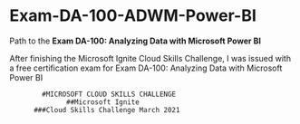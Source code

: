 # Exam-DA-100-ADWM-Power-BI
 Path to the **Exam DA-100: Analyzing Data with Microsoft Power BI**

[Journey to Microsoft Certified Data Analyst Associate]: https://github.com/nmbazima/Exam-DA-100-ADWM-Power-BI/blob/main/assets/Microsoft-Data-Analyst-Associate.PNG

After finishing the Microsoft Ignite Cloud Skills Challenge, I was issued with a free certification exam for Exam DA-100: Analyzing Data with Microsoft Power BI

            #MICROSOFT CLOUD SKILLS CHALLENGE
                  ##Microsoft Ignite
          ###Cloud Skills Challenge March 2021

[Microsoft Ignite Cloud Skills Challenge March 2021]: https://github.com/nmbazima/Exam-DA-100-ADWM-Power-BI/blob/main/assets/Microsoft%20Ignite%20Challenge.jpg


